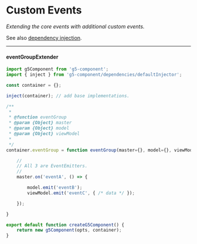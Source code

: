 # Custom Events

_Extending the core events with additional custom events._

See also [dependency injection](./dependency-injection.md).

---

#### eventGroupExtender

```js
import g5Component from 'g5-component';
import { inject } from 'g5-component/dependencies/defaultInjector';

const container = {};

inject(container); // add base implementations.

/**
 *
 * @function eventGroup
 * @param {Object} master
 * @param {Object} model
 * @param {Object} viewModel
 *
 */
container.eventGroup = function eventGroup(master={}, model={}, viewModel={}) {

    //
    // All 3 are EventEmitters.
    //
    master.on('eventA', () => {

        model.emit('eventB');
        viewModel.emit('eventC', { /* data */ });

    });

}

export default function createG5Component() {
    return new g5Component(opts, container);
}
```
